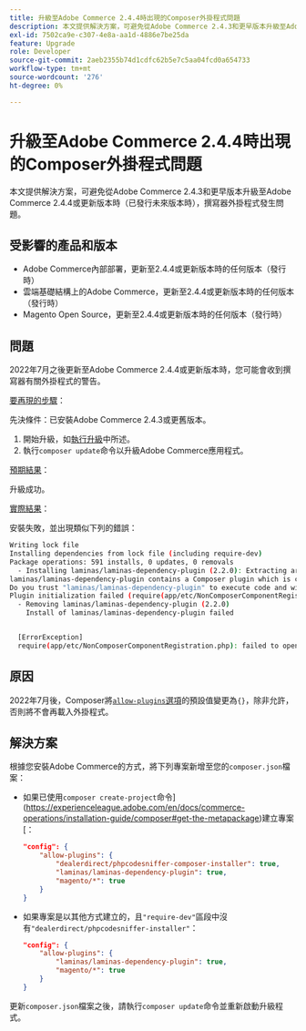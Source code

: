 ```yaml
---
title: 升級至Adobe Commerce 2.4.4時出現的Composer外掛程式問題
description: 本文提供解決方案，可避免從Adobe Commerce 2.4.3和更早版本升級至Adobe Commerce 2.4.4或更新版本時（已發行未來版本時），撰寫器外掛程式發生的問題。
exl-id: 7502ca9e-c307-4e8a-aa1d-4886e7be25da
feature: Upgrade
role: Developer
source-git-commit: 2aeb2355b74d1cdfc62b5e7c5aa04fcd0a654733
workflow-type: tm+mt
source-wordcount: '276'
ht-degree: 0%

---
```


# 升級至Adobe Commerce 2.4.4時出現的Composer外掛程式問題

本文提供解決方案，可避免從Adobe Commerce 2.4.3和更早版本升級至Adobe Commerce 2.4.4或更新版本時（已發行未來版本時），撰寫器外掛程式發生問題。

## 受影響的產品和版本

* Adobe Commerce內部部署，更新至2.4.4或更新版本時的任何版本（發行時）
* 雲端基礎結構上的Adobe Commerce，更新至2.4.4或更新版本時的任何版本（發行時）
* Magento Open Source，更新至2.4.4或更新版本時的任何版本（發行時）

## 問題

2022年7月之後更新至Adobe Commerce 2.4.4或更新版本時，您可能會收到撰寫器有關外掛程式的警告。

<u>要再現的步驟</u>：

先決條件：已安裝Adobe Commerce 2.4.3或更舊版本。

1. 開始升級，如[執行升級](https://experienceleague.adobe.com/docs/commerce-operations/upgrade-guide/implementation/perform-upgrade.html)中所述。
1. 執行`composer update`命令以升級Adobe Commerce應用程式。

<u>預期結果</u>：

升級成功。

<u>實際結果</u>：

安裝失敗，並出現類似下列的錯誤：

```bash
Writing lock file
Installing dependencies from lock file (including require-dev)
Package operations: 591 installs, 0 updates, 0 removals
  - Installing laminas/laminas-dependency-plugin (2.2.0): Extracting archive
laminas/laminas-dependency-plugin contains a Composer plugin which is currently not in your allow-plugins config. See https://getcomposer.org/allow-plugins
Do you trust "laminas/laminas-dependency-plugin" to execute code and wish to enable it now? (writes "allow-plugins" to composer.json) [y,n,d,?] y
Plugin initialization failed (require(app/etc/NonComposerComponentRegistration.php): failed to open stream: No such file or directory), uninstalling plugin
  - Removing laminas/laminas-dependency-plugin (2.2.0)
    Install of laminas/laminas-dependency-plugin failed


  [ErrorException]
  require(app/etc/NonComposerComponentRegistration.php): failed to open stream: No such file or directory
```

## 原因

2022年7月後，Composer將[`allow-plugins`選項](https://getcomposer.org/doc/06-config.md#allow-plugins)的預設值變更為`{}`，除非允許，否則將不會再載入外掛程式。

## 解決方案

根據您安裝Adobe Commerce的方式，將下列專案新增至您的`composer.json`檔案：

* 如果已使用`composer create-project`命令](https://experienceleague.adobe.com/en/docs/commerce-operations/installation-guide/composer#get-the-metapackage)建立專案[：

  ```json
  "config": {
      "allow-plugins": {
          "dealerdirect/phpcodesniffer-composer-installer": true,
          "laminas/laminas-dependency-plugin": true,
          "magento/*": true
      }
  }
  ```

* 如果專案是以其他方式建立的，且`"require-dev"`區段中沒有`"dealerdirect/phpcodesniffer-installer"`：

  ```json
  "config": {
      "allow-plugins": {
          "laminas/laminas-dependency-plugin": true,
          "magento/*": true
      }
  }
  ```

更新`composer.json`檔案之後，請執行`composer update`命令並重新啟動升級程式。
